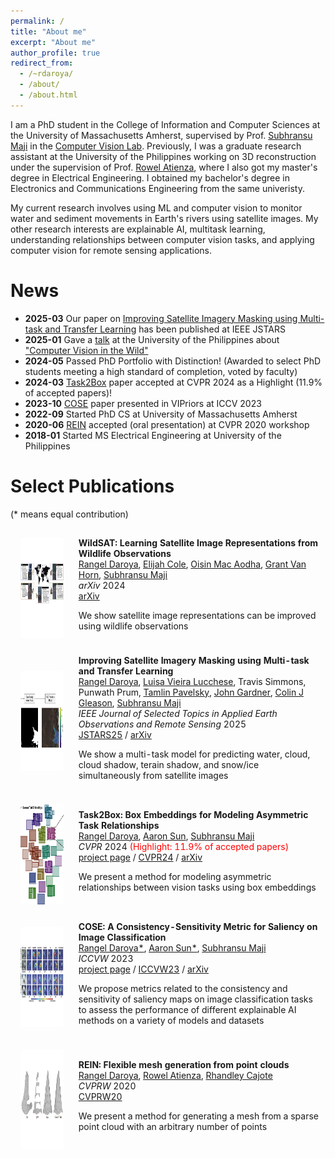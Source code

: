 ```yaml
---
permalink: /
title: "About me"
excerpt: "About me"
author_profile: true
redirect_from: 
  - /~rdaroya/
  - /about/
  - /about.html
---
```


I am a PhD student in the College of Information and Computer Sciences at the University of Massachusetts Amherst, supervised by Prof. [Subhransu Maji](https://people.cs.umass.edu/~smaji/index.html) in the [Computer Vision Lab](http://vis-www.cs.umass.edu/people.html). Previously, I was a graduate research assistant at the University of the Philippines working on 3D reconstruction under the supervision of Prof. [Rowel Atienza](https://roatienza.github.io/), where I also got my master's degree in Electrical Engineering. I obtained my bachelor's degree in Electronics and Communications Engineering from the same univeristy.

My current research involves using ML and computer vision to monitor water and sediment movements in Earth's rivers using satellite images. My other research interests are explainable AI, multitask learning, understanding relationships between computer vision tasks, and applying computer vision for remote sensing applications.

# News
* **2025-03** Our paper on [Improving Satellite Imagery Masking using Multi-task and Transfer Learning](https://ieeexplore.ieee.org/document/10925631) has been published at IEEE JSTARS
* **2025-01** Gave a [talk](https://www.facebook.com/share/p/19sZR51KiF/) at the University of the Philippines about ["Computer Vision in the Wild"](../files/2025-01-20_UPEEEI_CV-in-the-Wild.pdf)
* **2024-05** Passed PhD Portfolio with Distinction! (Awarded to select PhD students meeting a high standard of completion, voted by faculty)
* **2024-03** [Task2Box](https://rangeldaroya.github.io/projects/task2box) paper accepted at CVPR 2024 as a Highlight (11.9% of accepted papers)!
* **2023-10** [COSE](https://rangeldaroya.github.io/projects/cose) paper presented in VIPriors at ICCV 2023
* **2022-09** Started PhD CS at University of Massachusetts Amherst
* **2020-06** [REIN](https://openaccess.thecvf.com/content_CVPRW_2020/html/w22/Daroya_REIN_Flexible_Mesh_Generation_From_Point_Clouds_CVPRW_2020_paper.html) accepted (oral presentation) at CVPR 2020 workshop
* **2018-01** Started MS Electrical Engineering at University of the Philippines


# Select Publications
(* means equal contribution)
<table style="width:100%;border:0px;border-width:0px;border-spacing:0px;border-collapse:separate;margin-right:auto;margin-left:auto;"><tbody>
  
  <tr>
    <td style="border:none;padding:16px;width:20%;vertical-align:middle">
      <img src="../files/wildsat-thumbnail.png" alt="wildsat" width="160" height="160">
    </td>
    <td style="border:none;padding:8px;width:80%;vertical-align:middle">
      <strong>WildSAT: Learning Satellite Image Representations from Wildlife Observations</strong>
      <br>
      <u>Rangel Daroya</u>, <a href="https://elijahcole.me/">Elijah Cole</a>, <a href="https://homepages.inf.ed.ac.uk/omacaod/">Oisin Mac Aodha</a>, <a href="https://gvh.codes/">Grant Van Horn</a>, <a href="https://people.cs.umass.edu/~smaji/">Subhransu Maji</a>
      <br>
      <em>arXiv</em> 2024
      <br>
      <a href="https://arxiv.org/abs/2412.14428">arXiv</a>
      <p></p>
      <p>
      We show satellite image representations can be improved using wildlife observations
      </p>
    </td>
  </tr>

  <tr>
    <td style="border:none;padding:16px;width:20%;vertical-align:middle">
      <img src="../files/water-thumbnail.png" alt="water" width="160" height="160">
    </td>
    <td style="border:none;padding:8px;width:80%;vertical-align:middle">
      <strong>Improving Satellite Imagery Masking using Multi-task and Transfer Learning</strong>
      <br>
      <u>Rangel Daroya</u>, <a href="https://www.luisalucchese.com/">Luisa Vieira Lucchese</a>, Travis Simmons, Punwath Prum, <a href="https://uncglobalhydrology.org/tamlin/">Tamlin Pavelsky</a>, <a href="https://www.geology.pitt.edu/people/john-gardner-phd">John Gardner</a>, <a href="https://www.umass.edu/engineering/about/directory/colin-gleason">Colin J Gleason</a>, <a href="https://people.cs.umass.edu/~smaji/">Subhransu Maji</a>
      <br>
      <em>IEEE Journal of Selected Topics in Applied Earth Observations and Remote Sensing</em> 2025
      <br>
      <a href="https://ieeexplore.ieee.org/document/10925631">JSTARS25</a>
      /
      <a href="https://arxiv.org/abs/2412.08545">arXiv</a>
      <p></p>
      <p>
      We show a multi-task model for predicting water, cloud, cloud shadow, terain shadow, and snow/ice simultaneously from satellite images
      </p>
    </td>
  </tr>

  <tr>
    <td style="border:none;padding:16px;width:20%;vertical-align:middle">
      <img src="../files/task2box-thumbnail.png" alt="task2box" width="160" height="160">
    </td>
    <td style="border:none;padding:8px;width:80%;vertical-align:middle">
      <strong>Task2Box: Box Embeddings for Modeling Asymmetric Task Relationships</strong>
      <br>
      <u>Rangel Daroya</u>, <a href="https://aaronsun1030.github.io/">Aaron Sun</a>, <a href="https://people.cs.umass.edu/~smaji/">Subhransu Maji</a>
      <br>
      <em>CVPR</em> 2024 <span style="color: #ff0000">(Highlight: 11.9% of accepted papers)</span>
      <br>
      <a href="https://rangeldaroya.github.io/projects/task2box">project page</a>
      /
      <a href="https://openaccess.thecvf.com/content/CVPR2024/html/Daroya_Task2Box_Box_Embeddings_for_Modeling_Asymmetric_Task_Relationships_CVPR_2024_paper.html">CVPR24</a>
      /
      <a href="https://arxiv.org/abs/2403.17173">arXiv</a>
      <p></p>
      <p>
      We present a method for modeling asymmetric relationships between vision tasks using box embeddings
      </p>
    </td>
  </tr>

  <tr>
    <td style="border:none;padding:16px;width:20%;vertical-align:middle">
      <img src="../files/cose-thumbnail.png" alt="cose" width="160" height="160">
    </td>
    <td style="border:none;padding:8px;width:80%;vertical-align:middle">
      <strong>COSE: A Consistency-Sensitivity Metric for Saliency on Image Classification</strong>
      <br>
      <u>Rangel Daroya*</u>, <a href="https://aaronsun1030.github.io/">Aaron Sun*</a>, <a href="https://people.cs.umass.edu/~smaji/">Subhransu Maji</a>
      <br>
      <em>ICCVW</em> 2023
      <br>
      <a href="https://rangeldaroya.github.io/projects/cose">project page</a>
      /
      <a href="https://openaccess.thecvf.com/content/ICCV2023W/VIPriors/html/Daroya_COSE_A_Consistency-Sensitivity_Metric_for_Saliency_on_Image_Classification_ICCVW_2023_paper.html">ICCVW23</a>
      /
      <a href="https://arxiv.org/abs/2309.10989">arXiv</a>
      <p></p>
      <p>
      We propose metrics related to the consistency and sensitivity of saliency maps on image classification tasks to assess the performance of different explainable AI methods on a variety of models and datasets
      </p>
    </td>
  </tr>


  <tr>
    <td style="border:none;padding:16px;width:20%;vertical-align:middle">
      <img src="../files/rein-thumbnail.png" alt="rein" width="160" height="160">
    </td>
    <td style="border:none;padding:8px;width:80%;vertical-align:middle">
      <strong>REIN: Flexible mesh generation from point clouds</strong>
      <br>
      <u>Rangel Daroya</u>, <a href="https://roatienza.github.io/">Rowel Atienza</a>, <a href="https://eee.upd.edu.ph/about/faculty/rhandley-cajote/">Rhandley Cajote</a>
      <br>
      <em>CVPRW</em> 2020
      <br>
      <a href="https://openaccess.thecvf.com/content_CVPRW_2020/html/w22/Daroya_REIN_Flexible_Mesh_Generation_From_Point_Clouds_CVPRW_2020_paper.html">CVPRW20</a>
      <p></p>
      <p>
      We present a method for generating a mesh from a sparse point cloud with an arbitrary number of points
      </p>
    </td>
  </tr>

</tbody></table>
